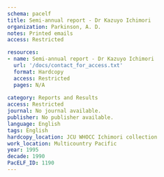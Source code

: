 ```yaml
---
schema: pacelf
title: Semi-annual report - Dr Kazuyo Ichimori
organization: Parkinson, A. D.
notes: Printed emails
access: Restricted

resources:
- name: Semi-annual report - Dr Kazuyo Ichimori
  url: '/docs/contact_for_access.txt'
  format: Hardcopy
  access: Restricted
  pages: N/A
 
category: Reports and Results
access: Restricted
journal: No journal available.
publisher: No publisher available. 
language: English 
tags: English 
hardcopy_location: JCU WHOCC Ichimori collection
work_location: Multicountry Pacific
year: 1995
decade: 1990
PacELF_ID: 1190
---
```

